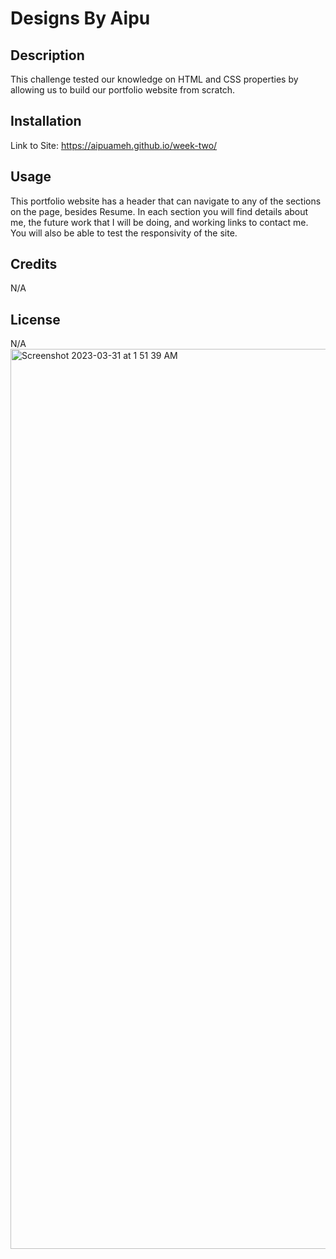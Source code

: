 # Designs By Aipu

## Description

This challenge tested our knowledge on HTML and CSS properties by allowing us to build our portfolio website from scratch.

## Installation

Link to Site: https://aipuameh.github.io/week-two/

## Usage

This portfolio website has a header that can navigate to any of the sections on the page, besides Resume. In each section you will find details about me, the future work that I will be doing, and working links to contact me. You will also be able to test the responsivity of the site.  
## Credits

N/A

## License

N/A
<img width="1440" alt="Screenshot 2023-03-31 at 1 51 39 AM" src="https://user-images.githubusercontent.com/110988589/229035599-ca9ca108-e471-4f0d-a798-c610b51f0fa7.png">
